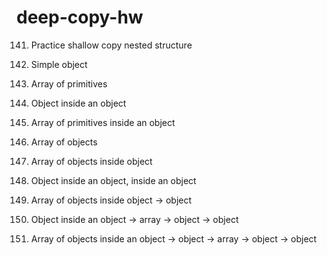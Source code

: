 # deep-copy-hw
141. Practice shallow copy nested structure

   
   1. Simple object
   2. Array of primitives
   3. Object inside an object
   4. Array of primitives inside an object
   5. Array of objects
   6. Array of objects inside object
   7. Object inside an object, inside an object
   8. Array of objects inside object -> object
   9. Object inside an object -> array -> object ->  object
   10. Array of objects inside an object -> object -> array -> object ->  object
